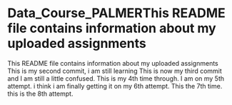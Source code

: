 # Data_Course_PALMERThis README file contains information about my uploaded assignments
This README file contains information about my uploaded assignments
This is my second commit, i am still learning
This is now my third commit and I am still a little confused.
This is my 4th time through.
I am on my 5th attempt.
i think i am finally getting it on my 6th attempt.
This the 7th time.
this is the 8th attempt.
